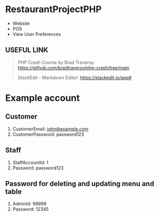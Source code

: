 # RestaurantProjectPHP
- Website
- POS
- View User Preferences

## USEFUL LINK
  > PHP Crash Course by Brad Traversy: https://github.com/bradtraversy/php-crash/tree/main

  > StackEdit - Markdown Editor: https://stackedit.io/app#

# Example account
## Customer
1. CustomerEmail: john@example.com
2. CustomerPassword: password123

## Staff
1. StaffAccountId: 1
2. Password: password123

## Password for deleting and updating menu and table
1. AdminId: 99999
2. Password: 12345

